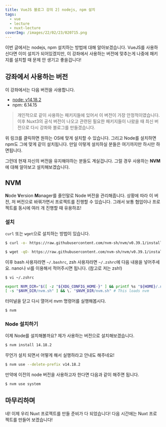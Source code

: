 ```yaml
---
title: VueJS 블로그 강의 2] nodejs, npm 설치
tags:
  - vue
  - lecture
  - nuxt-lecture
coverImg: /images/22/02/23/020715.png
---
```


이번 글에서는 nodejs, npm 설치하는 방법에 대해 알아보겠습니다. VueJS를 사용하신다면 이미 설치가 되어있겠지만, 이 강좌에서 사용하는 버전에 맞추는게 나중에 패키지를 설치할 때 문제 안 생기고 좋을겁니다!

<!--more-->

## 강좌에서 사용하는 버전

이 강좌에서는 다음 버전을 사용합니다.

- [node: v14.18.2](https://nodejs.org/dist/v14.18.2/)
- npm: 6.14.15

> 개인적으로 같이 사용하는 패키지들에 있어서 이 버전이 가장 안정적이였습니다. 이후 Nuxt3의 공식 버전이 나오고 관련된 필요한 패키지들이 나왔을 때 최신 버전으로 다시 강좌와 블로그를 만들겠습니다.

위 링크를 클릭하면 원하는 OS에 맞게 설치할 수 있습니다. 그리고 Node를 설치하면 npm도 그에 맞게 같이 설치됩니다. 만일 이렇게 설치하실 분들은 여기까지만 하시만 하면됩니다.

<post-img src="/images/22/02/24/202052.png"></post-img>

그런데 현재 자신의 버전을 유지해야하는 분들도 계실겁니다. 그럴 경우 사용하는 **NVM**에 대해 알아보고 설치해보겠습니다.

## NVM

**N**ode **V**ersion **M**anager를 줄인말로 Node 버전을 관리해줍니다. 상황에 따라 이 버전, 저 버전으로 바꿔가면서 프로젝트를 진행할 수 있습니다. 그래서 보통 협업이나 프로젝트를 동시에 여러 개 진행할 때 유용하죠!

### 설치

`curl` 또는 `wget`으로 설치하는 방법이 있습니다.

```bash [curl로 설치하기]
$ curl -o- https://raw.githubusercontent.com/nvm-sh/nvm/v0.39.1/install.sh | bash
```

```bash [wget으로 설치하기]
$ wget -qO- https://raw.githubusercontent.com/nvm-sh/nvm/v0.39.1/install.sh | bash
```

이후 bash 사용자라면 `~/.bashrc`, zsh 사용자라면 `~/.zshrc`에 다음 내용을 넣어주세요. nano나 vi를 이용해서 적어주시면 됩니다. (참고로 저는 zsh!)

```bash
$ vi ~/.zshrc
```

```zsh [.zshrc]
export NVM_DIR="$([ -z "${XDG_CONFIG_HOME-}" ] && printf %s "${HOME}/.nvm" || printf %s "${XDG_CONFIG_HOME}/nvm")"
[ -s "$NVM_DIR/nvm.sh" ] && \. "$NVM_DIR/nvm.sh" # This loads nvm
```

터미널을 닫고 다시 열어서 nvm 명령어를 실행해봅시다.

```bash
$ nvm
```

<post-img src="/images/22/02/24/211729.png"></post-img>

### Node 설치하기

이제 Node를 설치해볼까요? 제가 사용하는 버전으로 설치해보겠습니다.

```bash
$ nvm install 14.18.2
```

<post-img src="/images/22/02/24/213303.png"></post-img>

무언가 설치 되면서 어떻게 해서 실행하라고 안내도 해주네요!

```bash
$ nvm use --delete-prefix v14.18.2
```

<post-img src="/images/22/02/24/213428.png"></post-img>

만약에 이전의 node 버전을 사용하고자 한다면 다음과 같이 해주면 됩니다.

```bash
$ nvm use system
```

## 마무리하며

네! 이제 우리 Nuxt 프로젝트를 만들 준비가 다 되었습니다! 다음 시간에는 Nuxt 프로젝트를 만들어 보겠습니다!

<post-img src="/images/meme/제리인사.gif"></post-img>
